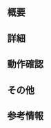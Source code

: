 ## 概要

<!--
NotionのURLを書きましょう
背景があればそれも併せて書きましょう
-->

## 詳細

<!--
レビュアーに重点的に見て欲しい内容を書きましょう
レビュアーが疑問に思いそうな部分にコメントしておくと理解しやすいです
-->

## 動作確認

<!--
修正内容について試したこと、スクリーンショット、インタラクションを伴う場合は GIF などを記載しましょう
-->

## その他

<!--
ライブラリを導入した場合は比較候補と選定理由を記載してください
-->

## 参考情報

<!--
参考記事の url などを記載しましょう
-->

